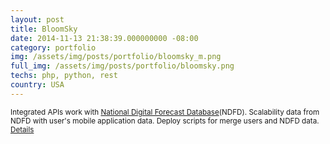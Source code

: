 ```yaml
---
layout: post
title: BloomSky
date: 2014-11-13 21:38:39.000000000 -08:00
category: portfolio
img: /assets/img/posts/portfolio/bloomsky_m.png
full_img: /assets/img/posts/portfolio/bloomsky.png
techs: php, python, rest
country: USA
---
```


<small>
  Integrated APIs work with <a href="http://ndfd.weather.gov/technical.htm">National Digital Forecast Database</a>(NDFD). Scalability data from NDFD with user's mobile application data. Deploy scripts for merge users and NDFD data. <a href="bloomsky.com">Details</a>
</small>